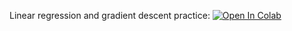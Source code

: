 Linear regression and gradient descent practice:
[![Open In Colab](https://colab.research.google.com/assets/colab-badge.svg)](https://colab.research.google.com/github/girafe-ai/ml-mipt/blob/21f_made/homeworks_basic/assignment0_02_lin_reg/assignment0_02_linear_regression_and_derivatives.ipynb)
